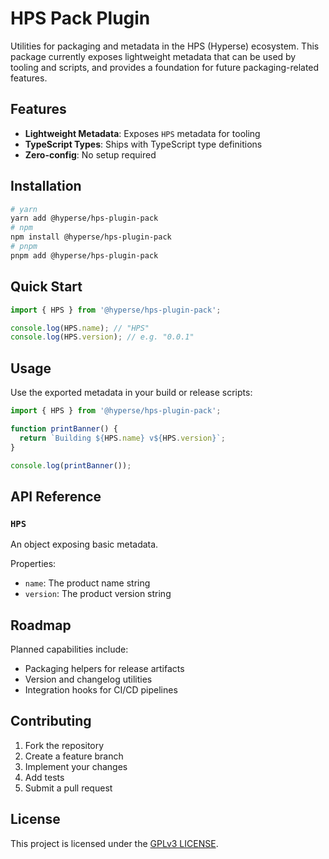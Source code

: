 # HPS Pack Plugin

Utilities for packaging and metadata in the HPS (Hyperse) ecosystem. This package currently exposes lightweight metadata that can be used by tooling and scripts, and provides a foundation for future packaging-related features.

## Features

- **Lightweight Metadata**: Exposes `HPS` metadata for tooling
- **TypeScript Types**: Ships with TypeScript type definitions
- **Zero-config**: No setup required

## Installation

```bash
# yarn
yarn add @hyperse/hps-plugin-pack
# npm
npm install @hyperse/hps-plugin-pack
# pnpm
pnpm add @hyperse/hps-plugin-pack
```

## Quick Start

```typescript
import { HPS } from '@hyperse/hps-plugin-pack';

console.log(HPS.name); // "HPS"
console.log(HPS.version); // e.g. "0.0.1"
```

## Usage

Use the exported metadata in your build or release scripts:

```typescript
import { HPS } from '@hyperse/hps-plugin-pack';

function printBanner() {
  return `Building ${HPS.name} v${HPS.version}`;
}

console.log(printBanner());
```

## API Reference

### `HPS`

An object exposing basic metadata.

Properties:

- `name`: The product name string
- `version`: The product version string

## Roadmap

Planned capabilities include:

- Packaging helpers for release artifacts
- Version and changelog utilities
- Integration hooks for CI/CD pipelines

## Contributing

1. Fork the repository
2. Create a feature branch
3. Implement your changes
4. Add tests
5. Submit a pull request

## License

This project is licensed under the [GPLv3 LICENSE](./LICENSE).

